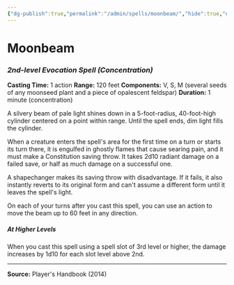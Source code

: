 ```yaml
---
{"dg-publish":true,"permalink":"/admin/spells/moonbeam/","hide":true,"updated":"2025-08-11T11:53:30.998+01:00"}
---
```


# Moonbeam
### *2nd-level Evocation Spell* *(Concentration)*
**Casting Time:** 1 action
**Range:** 120 feet
**Components:** V, S, M (several seeds of any moonseed plant and a piece of opalescent feldspar)
**Duration:** 1 minute (concentration)

A silvery beam of pale light shines down in a 5-foot-radius, 40-foot-high cylinder centered on a point within range. Until the spell ends, dim light fills the cylinder.

When a creature enters the spell's area for the first time on a turn or starts its turn there, it is engulfed in ghostly flames that cause searing pain, and it must make a Constitution saving throw. It takes 2d10 radiant damage on a failed save, or half as much damage on a successful one.

A shapechanger makes its saving throw with disadvantage. If it fails, it also instantly reverts to its original form and can't assume a different form until it leaves the spell's light.

On each of your turns after you cast this spell, you can use an action to move the beam up to 60 feet in any direction.

##### At Higher Levels
When you cast this spell using a spell slot of 3rd level or higher, the damage increases by 1d10 for each slot level above 2nd.

---
**Source:** Player's Handbook (2014)